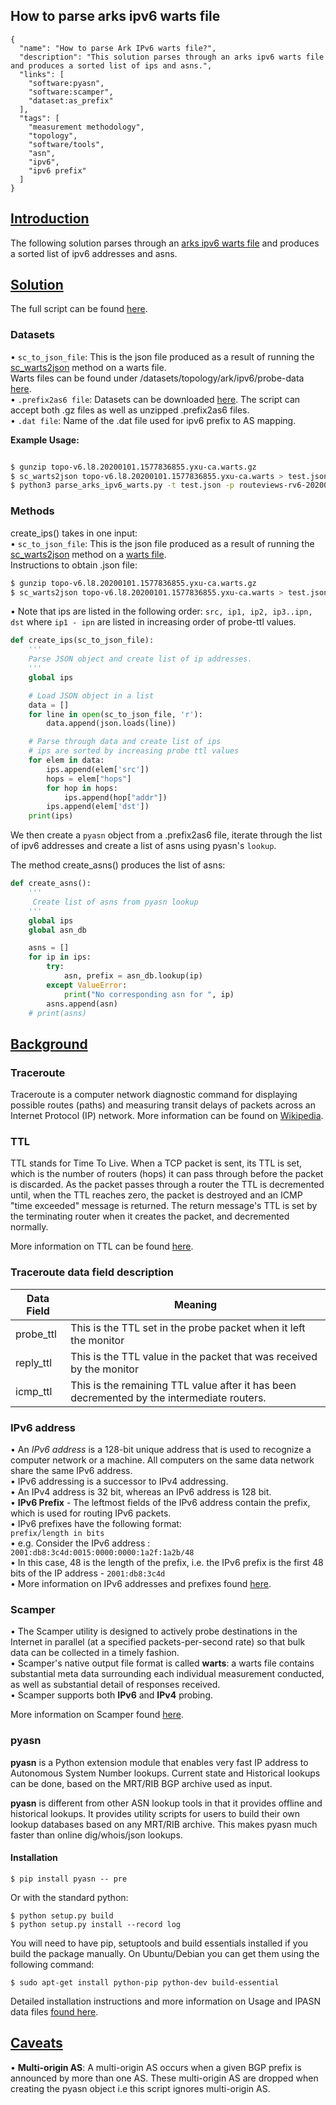 
## How to parse arks ipv6 warts file
~~~
{
  "name": "How to parse Ark IPv6 warts file?",
  "description": "This solution parses through an arks ipv6 warts file and produces a sorted list of ips and asns.",
  "links": [
    "software:pyasn",
    "software:scamper",
    "dataset:as_prefix"
  ],
  "tags": [
    "measurement methodology",
    "topology",
    "software/tools",
    "asn",
    "ipv6",
    "ipv6 prefix"
  ]
}
~~~


## <ins> Introduction </ins>

The following solution parses through an [arks ipv6 warts file](https://www.caida.org/data/request_user_info_forms/ark.xml ) and produces a sorted list of ipv6 addresses and asns. 


## <ins> Solution </ins>

The full script can be found [here]( https://github.com/CAIDA/catalog-data/blob/how_to_parse_arks_ipv6_warts_file/sources/recipe/how_to_parse_arks_ipv6_warts_file/parse_arks_ipv6_warts.py ).

### Datasets
• `sc_to_json_file`: This is the json file produced as a result of running the [sc_warts2json](https://www.caida.org/tools/measurement/scamper/man/sc_warts2json.1.pdf) method on a warts file. \
Warts files can be found under /datasets/topology/ark/ipv6/probe-data [here](  https://www.caida.org/data/request_user_info_forms/ark.xml ). \
• `.prefix2as6 file`: Datasets can be downloaded [here]( https://www.caida.org/data/routing/routeviews-prefix2as.xml ). The script can accept both .gz files as well as unzipped .prefix2as6 files. \
• `.dat file`: Name of the .dat file used for ipv6 prefix to AS mapping. 

**Example Usage:** 
~~~bash 

$ gunzip topo-v6.l8.20200101.1577836855.yxu-ca.warts.gz
$ sc_warts2json topo-v6.l8.20200101.1577836855.yxu-ca.warts > test.json 
$ python3 parse_arks_ipv6_warts.py -t test.json -p routeviews-rv6-20200101-1200.pfx2as.gz -d test.dat
~~~

### Methods  
create_ips() takes in one input: \
• `sc_to_json_file`: This is the json file produced as a result of running the [sc_warts2json](https://www.caida.org/tools/measurement/scamper/man/sc_warts2json.1.pdf) method on a [warts file]( https://www.caida.org/data/request_user_info_forms/ark.xml).\
Instructions to obtain .json file: 

~~~bash
$ gunzip topo-v6.l8.20200101.1577836855.yxu-ca.warts.gz
$ sc_warts2json topo-v6.l8.20200101.1577836855.yxu-ca.warts > test.json 
~~~
    
    
• Note that ips are listed in the following order: `src, ip1, ip2, ip3..ipn, dst` 
where `ip1 - ipn` are listed in increasing order of probe-ttl values. 

~~~python
def create_ips(sc_to_json_file):
    '''
    Parse JSON object and create list of ip addresses. 
    '''
    global ips

    # Load JSON object in a list 
    data = []
    for line in open(sc_to_json_file, 'r'):
        data.append(json.loads(line)) 

    # Parse through data and create list of ips
    # ips are sorted by increasing probe ttl values 
    for elem in data:
        ips.append(elem['src'])
        hops = elem["hops"]
        for hop in hops:
            ips.append(hop["addr"])
        ips.append(elem['dst'])
    print(ips)
~~~
    
We then create a `pyasn` object from a .prefix2as6 file, iterate through the list of ipv6 addresses and create a list of asns using pyasn's `lookup`.  

The method create_asns() produces the list of asns:
~~~python
def create_asns():
    '''
     Create list of asns from pyasn lookup
    '''
    global ips
    global asn_db 

    asns = []
    for ip in ips:
        try:
            asn, prefix = asn_db.lookup(ip)
        except ValueError:
            print("No corresponding asn for ", ip)
        asns.append(asn)
    # print(asns)

~~~

## <ins> Background </ins> 

### Traceroute 
Traceroute is a computer network diagnostic command for displaying possible routes (paths) and measuring transit delays of packets across an Internet Protocol (IP) network.
More information can be found on [Wikipedia](https://en.wikipedia.org/wiki/Traceroute). 

### TTL 
TTL stands for Time To Live. When a TCP packet is sent, its TTL is set, which is the number of routers (hops) it can pass through before the packet is discarded. As the packet passes through a router the TTL is decremented until, when the TTL reaches zero, the packet is destroyed and an ICMP "time exceeded" message is returned. The return message's TTL is set by the terminating router when it creates the packet, and decremented normally.

More information on TTL can be found [here]( http://users.cs.cf.ac.uk/Dave.Marshall/Internet/node77.html ). 


### Traceroute data field description 

| Data Field       |   Meaning                                                                                        |
| -------------    | -----------------------------------------------------------------------------------------------  |
| probe_ttl        | This is the TTL set in the probe packet when it left the monitor                                 |
| reply_ttl        | This is the TTL value in the packet that was received by the monitor                             |                                          | icmp_ttl         | This is the remaining TTL value after it has been decremented by the intermediate routers.       |
|  icmp_ttl        | This is the remaining TTL value after it has been decremented by the intermediate routers.       | 


### IPv6 address 
• An *IPv6 address* is a 128-bit unique address that is used to recognize a computer network or a machine. All computers on the same data network share the same IPv6 address.\
• IPv6 addressing is a successor to IPv4 addressing. \
• An IPv4 address is 32 bit, whereas an IPv6 address is 128 bit. \
• **IPv6 Prefix** - The leftmost fields of the IPv6 address contain the prefix, which is used for routing IPv6 packets. \
• IPv6 prefixes have the following format:\
`prefix/length in bits` \
• e.g. Consider the IPv6 address : `2001:db8:3c4d:0015:0000:0000:1a2f:1a2b/48` \
• In this case, 48 is the length of the prefix, i.e. the IPv6 prefix is the first 48 bits of the IP address - `2001:db8:3c4d` \
• More information on IPv6 addresses and prefixes found [here]( https://docs.oracle.com/cd/E19253-01/816-4554/6maoq01nv/index.html ).


### Scamper 

• The Scamper utility is designed to actively probe destinations in the Internet in parallel (at a specified packets-per-second rate) so that bulk data can be collected in a timely fashion.\
• Scamper's native output file format is called **warts**: a warts file contains substantial meta data surrounding each individual measurement conducted, as well as substantial detail of responses received. \
• Scamper supports both **IPv6** and **IPv4** probing. 

More information on Scamper found [here]( https://www.caida.org/tools/measurement/scamper/
 ).

### pyasn 
**pyasn** is a Python extension module that enables very fast IP address to Autonomous System Number lookups. Current state and Historical lookups can be done, based on the MRT/RIB BGP archive used as input. 

**pyasn** is different from other ASN lookup tools in that it provides offline and historical lookups. It provides utility scripts for users to build their own lookup databases based on any MRT/RIB archive. This makes pyasn much faster than online dig/whois/json lookups.

#### Installation 
~~~
$ pip install pyasn -- pre
~~~
Or with the standard python:
~~~
$ python setup.py build
$ python setup.py install --record log
~~~
You will need to have pip, setuptools and build essentials installed if you build the package manually. On Ubuntu/Debian you can get them using the following command:

~~~
$ sudo apt-get install python-pip python-dev build-essential
~~~
Detailed installation instructions and more information on Usage and IPASN data files [found here]( https://github.com/hadiasghari/pyasn ).



## <ins> Caveats </ins> 
• **Multi-origin AS**: A multi-origin AS occurs when a given BGP prefix is announced by more than one AS. These multi-origin AS are dropped when creating the pyasn object i.e this script ignores multi-origin AS. 
